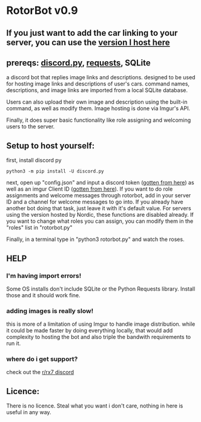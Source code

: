# RotorBot v0.9

## If you just want to add the car linking to your server, you can use the [version I host here](https://discordapp.com/api/oauth2/authorize?client_id=667799244987695104&permissions=268815424&scope=bot)

## prereqs: [discord.py](https://github.com/Rapptz/discord.py), [requests](https://github.com/psf/requests), SQLite

a discord bot that replies image links and descriptions. designed to be used for hosting image links and descriptions of user's cars. command names, descriptions, and image links are imported from a local SQLite database.

Users can also upload their own image and description using the built-in command, as well as modify them. Image hosting is done via Imgur's API.

Finally, it does super basic functionality like role assigning and welcoming users to the server.

## Setup to host yourself:
first, install discord py

```
python3 -m pip install -U discord.py
```

next, open up "config.json" and input a discord token ([gotten from here](https://discordapp.com/developers/applications/)) as well as an imgur Client ID ([gotten from here](https://api.imgur.com/oauth2/addclient)). If you want to do role assignments and welcome messages through rotorbot, add in your server ID and a channel for welcome messages to go into. If you already have another bot doing that task, just leave it with it's default value. For servers using the version hosted by Nordic, these functions are disabled already. If you want to change what roles you can assign, you can modify them in the "roles" list in "rotorbot.py"

Finally, in a terminal type in "python3 rotorbot.py" and watch the roses.

## HELP
### I'm having import errors!

Some OS installs don't include SQLite or the Python Requests library. Install those and it should work fine.

### adding images is really slow!

this is more of a limitation of using Imgur to handle image distribution. while it could be made faster by doing everything locally, that would add complexity to hosting the bot and also triple the bandwith requirements to run it.

### where do i get support?

check out the [r/rx7 discord](https://discord.gg/Aut8TAV)



## Licence:

There is no licence. Steal what you want i don't care, nothing in here is useful in any way.